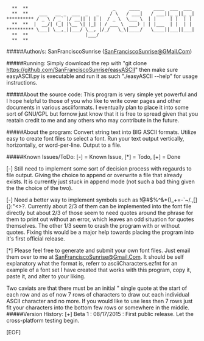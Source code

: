 ```  
  **  **                               _     ____     ____  ___  ___ 
  **  **    ___   __ _  ___  _   _    / \   / ___|   / ___||_ _||_ _|
********** / _ \ / _` |/ __|| | | |  / _ \  \___ \  | |     | |  | | 
  **  **  |  __/| (_| |\__ \| |_| | / ___ \  ___) | | |___  | |  | | 
********** \___| \__,_||___/ \__, |/_/   \_\|____/   \____||___||___|
  **  **                     |___/                                   
  **  ** 
```

#####Author/s: SanFranciscoSunrise (SanFranciscoSunrise@GMail.Com)

#####Running: Simply download the rep with "git clone https://github.com/SanFranciscoSunrise/easyASCII" then make sure easyASCII.py is executable and run it as such "./easyASCII --help" for usage instructions.

#####About the source code:
This program is very simple yet powerful and I hope helpful to those of you who like to write cover pages and other documents in various asciiformats.  I eventually plan to place it into some sort of GNU/GPL but fornow just know that it is free to spread given that you reatain credit to me and any others who may contribute in the future.

#####About the program:
Convert string text into BIG ASCII formats.  Utilize easy to create font files to select a font.  Run your text output vertically, horizontally, or word-per-line.  Output to a file.

#####Known Issues/ToDo:
[-] = Known Issue, [*] = Todo, [+] = Done

[-]  Still need to implement some sort of decision process with regaurds to file output. Giving the choice to append or overwrite a file that already exists.  It is currently just stuck in append mode (not such a bad thing given the the choice of the two).

[-]  Need a better way to implement symbols such as !@#$%^&*()_+=-`~/.,[]{}:"<>?.  Currently about 2/3 of them can be implemented into the font file directly but about 2/3 of those seem to need quotes around the phrase for them to print out without an error, which leaves an odd situation for quotes themselves.  The other 1/3 seem  to crash the program with or without quotes.  Fixing this would be a major help towards placing the program into it's first official release.

[*]  Please feel free to generate and submit your own font files.  Just email them over to me at SanFranciscoSunrise@Gmail.Com.  It should be self explanatory what the format is, referr to asciiCharacters.ezfnt for an example of a font set I have created that works with this program, copy it, paste it, and alter to your liking.

Two caviats are that there must be an initial " single quote at the start of each row and as of now 7 rows of characters to draw out each individual ASCII character and no more.  If you would like to use less then 7 rows just fit your characters into the bottom few rows or somewhere in the middle.
#####Version History:
[+] Beta 1 : 08/17/2015 : First public release.  Let the cross-platform testing begin.

[EOF]
